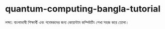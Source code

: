 # quantum-computing-bangla-tutorial
লক্ষ্য: বাংলাভাষী শিক্ষার্থী এবং গবেষকদের জন্য কোয়ান্টাম কম্পিউটিং শেখা সহজ করে তোলা।
